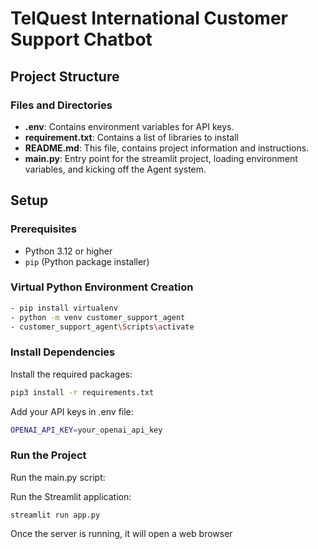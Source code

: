 # TelQuest International Customer Support Chatbot

## Project Structure


### Files and Directories

- **.env**: Contains environment variables for API keys.
- **requirement.txt**: Contains a list of libraries to install
- **README.md**: This file, contains project information and instructions.
- **main.py**: Entry point for the streamlit project, loading environment variables, and kicking off the Agent system.


## Setup

### Prerequisites

- Python 3.12 or higher
- `pip` (Python package installer)

### Virtual Python Environment Creation 
```bash
- pip install virtualenv
- python -m venv customer_support_agent
- customer_support_agent\Scripts\activate
```

### Install Dependencies

Install the required packages:
   ```bash
   pip3 install -r requirements.txt
   ```

Add your API keys in .env file:
```bash
OPENAI_API_KEY=your_openai_api_key
```

### Run the Project
Run the main.py script:


Run the Streamlit application:
```
streamlit run app.py
```

Once the server is running, it will open a web browser
